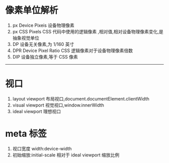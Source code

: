 # 像素单位解析

1.  px Device Pixeis 设备物理像素
2.  px CSS Pixels CSS 代码中使用的逻辑像素 ,相对值,相对设备物理像素变化,是抽象视觉单位
3.  DP 设备无关像素,为 1/160 英寸
4.  DPR Device Pixel Ratio CSS 逻辑像素对于设备物理像素倍数
5.  DIP 设备独立像素,等于 CSS 像素

---

# 视口

1. layout viewport 布局视口,document.documentElement.clientWidth
2. visual viewport 视觉视口,window.innerWidth
3. ideal viewport 理想视口

# meta 标签

1. 视口宽度 width:device-width
2. 初始缩放:initial-scale 相对于 ideal viewport 缩放比例
